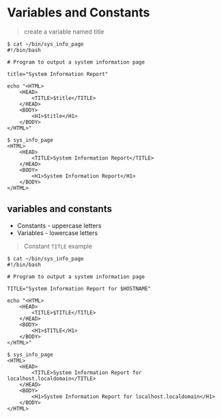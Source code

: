 # Variables and Constants

> create a variable named title

```
$ cat ~/bin/sys_info_page 
#!/bin/bash

# Program to output a system information page

title="System Information Report"

echo "<HTML>
    <HEAD>
        <TITLE>$title</TITLE>
    </HEAD>
    <BODY>
        <H1>$title</H1>
    </BODY>
</HTML>"

$ sys_info_page 
<HTML>
    <HEAD>
        <TITLE>System Information Report</TITLE>
    </HEAD>
    <BODY>
        <H1>System Information Report</H1>
    </BODY>
</HTML>
```

## variables and constants

- Constants - uppercase letters
- Variables - lowercase letters

> Constant `TITLE` example

```
$ cat ~/bin/sys_info_page
#!/bin/bash

# Program to output a system information page

TITLE="System Information Report for $HOSTNAME"

echo "<HTML>
    <HEAD>
        <TITLE>$TITLE</TITLE>
    </HEAD>
    <BODY>
        <H1>$TITLE</H1>
    </BODY>
</HTML>"

$ sys_info_page 
<HTML>
    <HEAD>
        <TITLE>System Information Report for localhost.localdomain</TITLE>
    </HEAD>
    <BODY>
        <H1>System Information Report for localhost.localdomain</H1>
    </BODY>
</HTML>
```